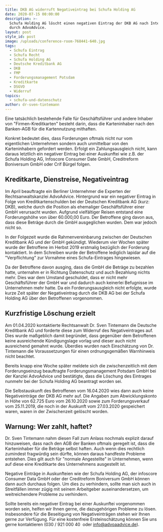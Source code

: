```yaml
---
title: DKB AG widerruft Negativeintrag bei Schufa Holding AG
date: 2020-07-15 00:00:00
description: >-
  Schufa Holding AG löscht einen negativen Eintrag der DKB AG nach Intervention
  durch AdvoAdvice.
layout: post
style_id: post
image: /uploads/conference-room-768441-640.jpg
tags:
  - Schufa Eintrag
  - Schufa Recht
  - Schufa Holding AG
  - Deutsche Kreditbank AG
  - DKB
  - FMP
  - Forderungsmanagement Potsdam
  - Kreditkarte
  - DSGVO
  - Widerruf
topics:
  - schufa-und-datenschutz
author: dr-sven-tintemann
---
```


Eine tatsächlich bestehende Falle für Geschäftsführer und andere Inhaber von "Firmen-Kreditkarten" besteht darin, dass die Karteninhaber nach den Banken-AGB für die Kartennutzung mithaften.

Konkret bedeutet dies, dass Forderungen oftmals nicht nur vom eigentlichen Unternehmen sondern auch unmittelbar von den Karteninhabern gefordert werden. Erfolgt ein Zahlungsausgleich nicht, kann daraus letztlich ein negativer Eintrag bei einer Auskunftei wie z.B. der Schufa Holding AG, Infoscore Consumer Date GmbH, Creditreform Boniversum GmbH oder Crif Bürgel folgen.

## Kreditkarte, Dienstreise, Negativeintrag

Im April beauftragte ein Berliner Unternehmer die Experten der Rechtsanwaltskanzlei AdvoAdvice. Hintergrund war ein negativer Eintrag in Folge von Kreditkartenschulden bei der Deutschen Kreditbank AG (kurz: DKB), welche durch die Position als ehemaliger Geschäftsführer einer GmbH verursacht wurden. Aufgrund vielfältiger Reisen entstand eine Forderungshöhe von über 60.000,00 Euro. Der Betroffene ging davon aus, dass diese Beträge durch die GmbH ausgeglichen wurden. Dem war jedoch nicht so.

In der Folgezeit wurde die Rahmenvereinbarung zwischen der Deutschen Kreditbank AG und der GmbH gekündigt. Wiederum vier Wochen später wurde der Betroffene im Herbst 2019 erstmalig bezüglich der Forderung kontaktiert. In dem Schreiben wurde der Betroffene lediglich lapidar auf die "Verpflichtung" zur Vornahme eines Schufa-Eintrages hingewiesen.

Da der Betroffene davon ausging, dass die GmbH die Beträge zu bezahlen hatte, unternahm er in Richtung Datenschutz und auch Bezahlung nichts mehr. Dies war dem Umstand geschuldet, dass er nicht mehr Geschäftsführer der GmbH war und dadurch auch keinerlei Befugnisse im Unternehmen mehr hatte. Da ein Forderungsausgleich nicht erfolgte, wurde kurze Zeit später der Negativeintrag durch die DKB AG bei der Schufa Holding AG über den Betroffenen vorgenommen.

## Kurzfristige Löschung erzielt

Am 01.04.2020 kontaktierte Rechtsanwalt Dr. Sven Tintemann die Deutsche Kreditbank AG und forderte diese zum Widerruf des Negativeintrages auf. Dies wurde ma&szlig;geblich damit begründet, dass gegenüber dem Betroffenen keine ausreichende Kündigungslage vorlag und dieser auch nicht ausreichend gemahnt wurde. Überdies wurden nach Einschätzung von Dr. Tintemann die Voraussetzungen für einen ordnungsgemä&szlig;en Warnhinweis nicht beachtet.

Bereits knapp eine Woche später meldete sich die zwischenzeitlich mit dem Forderungseinzug beauftragte Forderungsmanagement Potsdam GmbH bei der Kanzlei AdvoAdvice und bestätigte, dass die Löschung des Eintrages nunmehr bei der Schufa Holding AG beantragt worden sei.

Die Selbstauskunft des Betroffenen vom 16.04.2020 wies dann auch keine Negativeinträge der DKB AG mehr auf. Die Angaben zum Abwicklungskonto in Höhe von 62.725 Euro vom 26.10.2020 sowie zum Forderungsverkauf vom 25.11.2019, die noch in der Auskunft vom 27.03.2020 gespeichert waren, waren in der Zwischenzeit gelöscht worden.&nbsp;

## Warnung: Wer zahlt, haftet?

Dr. Sven Tintemann nahm diesen Fall zum Anlass nochmals explizit darauf hinzuweisen, dass nach den AGB der Banken oftmals geregelt ist, dass die Karteninhaber für die Beträge selbst haften. Auch wenn dies rechtlich zumindest fragwürdig sein dürfte, können daraus handfeste Probleme entstehen. Dies gilt auch für "normale Angestellte" in Unternehmen, wenn auf diese eine Kreditkarte des Unternehmens ausgestellt ist.

Negative Einträge in Auskunfteien wie der Schufa Holding AG, der infoscore Consumer Data GmbH oder der Creditreform Boniversum GmbH können dann auch durchaus folgen. Um dies zu verhindern, sollte man sich auch in Streitfällen immer zügig mit seinem Arbeitgeber auseinandersetzen, um weitreichendere Probleme zu verhindern.

Sollte bereits ein negativer Eintrag bei einer Auskunftei vorgenommen worden sein, helfen wir Ihnen gerne, die dazugehörigen Probleme zu lösen. Insbesondere für die Beseitigung von Negativeinträgen stehen wir Ihnen gerne zur Verfügung. Für eine kostenfreie Ersteinschätzung können Sie uns gerne kontaktieren (030 / 921 000 40&nbsp; oder info@advoaadvice.de).

&nbsp;